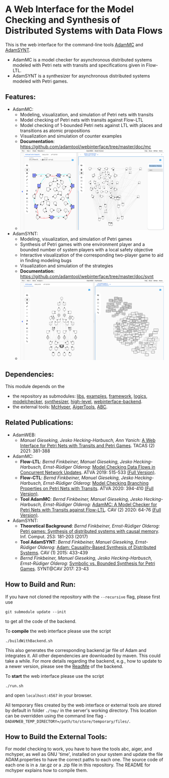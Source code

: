 A Web Interface for the Model Checking and Synthesis of Distributed Systems with Data Flows
===========================================================================================
This is the web interface for the command-line tools [AdamMC](https://github.com/adamtool/adammc) and [AdamSYNT](https://github.com/adamtool/adamsynt).

- AdamMC is a model checker for asynchronous distributed systems modeled with Petri nets with transits and specifications given in Flow-LTL.
- AdamSYNT is a synthesizer for asynchronous distributed systems modeled with Petri games.

Features:
---------
- AdamMC:
	- Modeling, visualization, and simulation of Petri nets with transits
	- Model checking of Petri nets with transits against Flow-LTL
	- Model checking of 1-bounded Petri nets against LTL with places and transitions as atomic propositions
	- Visualization and simulation of counter examples
	- **Documentation**: https://github.com/adamtool/webinterface/tree/master/doc/mc
	- ![Example screenshot for the model checking](./doc/mc/screenshots/mc_reduction_net.png)
- AdamSYNT:
	- Modeling, visualization, and simulation of Petri games
	- Synthesis of Petri games with one environment player and a bounded number of system players with a local safety objective
	- Interactive visualization of the corresponding two-player game to aid in finding modeling bugs
	- Visualization and simulation of the strategies
	- **Documentation**: https://github.com/adamtool/webinterface/tree/master/doc/synt    
	- ![Example screenshot for the synthesis](./doc/synt/screenshots/synt_twoplayer_general.png)

Dependencies:
-------------
This module depends on the 
- the repository as submodules: [libs](https://github.com/adamtool/libs), [examples](https://github.com/adamtool/examples), [framework](https://github.com/adamtool/framework), [logics](https://github.com/adamtool/logics), [modelchecker](https://github.com/adamtool/modelchecker), [synthesizer](https://github.com/adamtool/synthesizer), [high-level](https://github.com/adamtool/high-level), [webinterface-backend](https://github.com/adamtool/webinterface-backend).
- the external tools: [McHyper](https://github.com/reactive-systems/MCHyper), [AigerTools](http://fmv.jku.at/aiger/), [ABC](https://people.eecs.berkeley.edu/~alanmi/abc/).

Related Publications:
---------------------
- AdamWEB: 
	- _Manuel Gieseking, Jesko Hecking-Harbusch, Ann Yanich:_
	  [A Web Interface for Petri Nets with Transits and Petri Games](https://doi.org/10.1007/978-3-030-72013-1_22). TACAS (2) 2021: 381-388
- AdamMC:
	- **Flow-LTL**: _Bernd Finkbeiner, Manuel Gieseking, Jesko Hecking-Harbusch, Ernst-Rüdiger Olderog:_
  [Model Checking Data Flows in Concurrent Network Updates](https://doi.org/10.1007/978-3-030-31784-3_30). ATVA 2019: 515-533 [(Full Version)](http://arxiv.org/abs/1907.11061).
  	- **Flow-CTL**: _Bernd Finkbeiner, Manuel Gieseking, Jesko Hecking-Harbusch, Ernst-Rüdiger Olderog:_
  [Model Checking Branching Properties on Petri Nets with Transits](
https://doi.org/10.1007/978-3-030-59152-6_22). ATVA 2020: 394-410 [(Full Version)](https://arxiv.org/abs/2007.07235).
	- **Tool AdamMC**: _Bernd Finkbeiner, Manuel Gieseking, Jesko Hecking-Harbusch, Ernst-Rüdiger Olderog:_
  [AdamMC: A Model Checker for Petri Nets with Transits against Flow-LTL](https://doi.org/10.1007/978-3-030-53291-8_5). CAV (2) 2020: 64-76 [(Full Version)](https://arxiv.org/abs/2005.07130).
 - AdamSYNT:
 	- **Theoretical Background**: _Bernd Finkbeiner, Ernst-Rüdiger Olderog:_
  [Petri games: Synthesis of distributed systems with causal memory](https://doi.org/10.1016/j.ic.2016.07.006). Inf. Comput. 253: 181-203 (2017)
  	- **Tool AdamSYNT**: _Bernd Finkbeiner, Manuel Gieseking, Ernst-Rüdiger Olderog:_
  [Adam: Causality-Based Synthesis of Distributed Systems](https://doi.org/10.1007/978-3-319-21690-4_25). CAV (1) 2015: 433-439
	- _Bernd Finkbeiner, Manuel Gieseking, Jesko Hecking-Harbusch, Ernst-Rüdiger Olderog:_
  [Symbolic vs. Bounded Synthesis for Petri Games](https://doi.org/10.4204/EPTCS.260.5). SYNT@CAV 2017: 23-43

How to Build and Run:
---------------------
If you have not cloned the repository with the ```--recursive``` flag, please first use
```
git submodule update --init
```
to get all the code of the backend.

To **compile** the web interface please use the script
```
./buildWithBackend.sh
```
This also generates the corresponding backend jar file of Adam and integrates it. All other dependencies are downloaded
by maven. This could take a while. For more details regarding the backend, e.g., how to update to a newer version, please see the [ReadMe](./backend/README.md) of the backend.

To **start** the web interface please use the script
```
./run.sh
```
and open 
```localhost:4567```
in your browser.

All temporary files created by the web interface or external tools are stored by default in folder ```./tmp/``` in the server's working directory. This location can be overridden using the command line flag ```-DADAMWEB_TEMP_DIRECTORY=/path/to/store/temporary/files/```.

How to Build the External Tools:
--------------------------------
For model checking to work, you have to have the tools abc, aiger, and mchyper, as well as GNU 'time', installed on your system and update the file ADAM.properties to have the correct paths to each one. The source code of each one is in a .tar.gz or a .zip file in this repository. The README for mchyper explains how to compile them.
